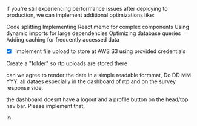 If you're still experiencing performance issues after deploying to production, we can implement additional optimizations like:

Code splitting
Implementing React.memo for complex components
Using dynamic imports for large dependencies
Optimizing database queries
Adding caching for frequently accessed data

- [x] Implement file upload to store at AWS S3 using provided credentials

<!-- AWS S3 upload implemented -->

<!-- Credentials section removed after implementation -->

Create a "folder" so rtp uploads are stored there

can we agree to render the date in a simple readable formmat, Do DD MM YYY. all dataes especially in the dashboard of rtp and on the survey response side.

the dashboard doesnt have a logout and a profile button on the head/top nav bar.
Please implement that.

In